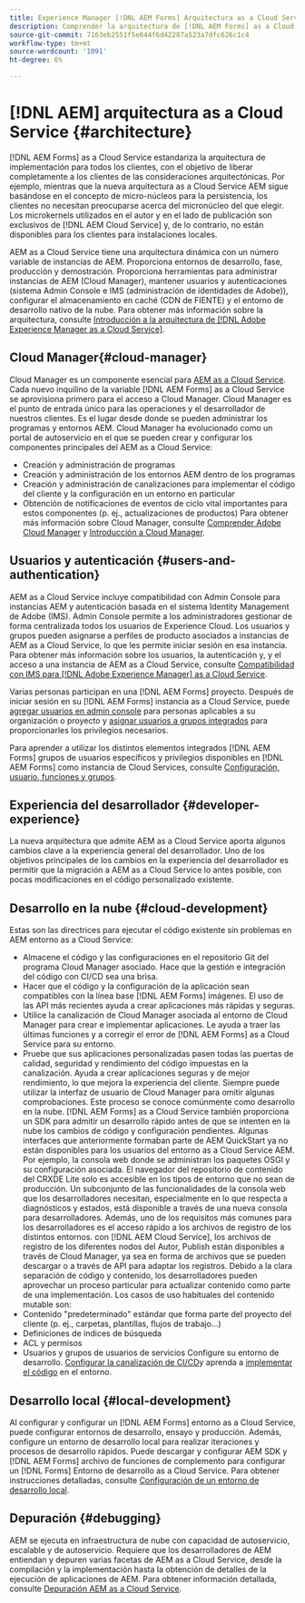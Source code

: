 ```yaml
---
title: Experience Manager [!DNL AEM Forms] Arquitectura as a Cloud Service
description: Comprender la arquitectura de [!DNL AEM Forms] as a Cloud Service para conocer los aspectos de escalabilidad, resiliencia y rendimiento de la plataforma.
source-git-commit: 7163eb2551f5e644f6d42287a523a7dfc626c1c4
workflow-type: tm+mt
source-wordcount: '1091'
ht-degree: 6%

---
```



# [!DNL AEM] arquitectura as a Cloud Service {#architecture}

[!DNL AEM Forms] as a Cloud Service estandariza la arquitectura de implementación para todos los clientes, con el objetivo de liberar completamente a los clientes de las consideraciones arquitectónicas. Por ejemplo, mientras que la nueva arquitectura as a Cloud Service AEM sigue basándose en el concepto de micro-núcleos para la persistencia, los clientes no necesitan preocuparse acerca del micronúcleo del que elegir. Los microkernels utilizados en el autor y en el lado de publicación son exclusivos de [!DNL AEM Cloud Service] y, de lo contrario, no están disponibles para los clientes para instalaciones locales.

AEM as a Cloud Service tiene una arquitectura dinámica con un número variable de instancias de AEM. Proporciona entornos de desarrollo, fase, producción y demostración. Proporciona herramientas para administrar instancias de AEM (Cloud Manager), mantener usuarios y autenticaciones (sistema Admin Console e IMS (administración de identidades de Adobe)), configurar el almacenamiento en caché (CDN de FIENTE) y el entorno de desarrollo nativo de la nube. Para obtener más información sobre la arquitectura, consulte [Introducción a la arquitectura de [!DNL Adobe Experience Manager as a Cloud Service]](https://experienceleague.adobe.com/docs/experience-manager-cloud-service/core-concepts/architecture.html?lang=en).

## Cloud Manager{#cloud-manager}

Cloud Manager es un componente esencial para [AEM as a Cloud Service](https://experienceleague.adobe.com/docs/experience-manager-cloud-service/overview/introduction.html?lang=en). Cada nuevo inquilino de la variable [!DNL AEM Forms] as a Cloud Service se aprovisiona primero para el acceso a Cloud Manager. Cloud Manager es el punto de entrada único para las operaciones y el desarrollador de nuestros clientes. Es el lugar desde donde se pueden administrar los programas y entornos AEM. Cloud Manager ha evolucionado como un portal de autoservicio en el que se pueden crear y configurar los componentes principales del AEM as a Cloud Service:

* Creación y administración de programas
* Creación y administración de los entornos AEM dentro de los programas
* Creación y administración de canalizaciones para implementar el código del cliente y la configuración en un entorno en particular
* Obtención de notificaciones de eventos de ciclo vital importantes para estos componentes (p. ej., actualizaciones de productos) Para obtener más información sobre Cloud Manager, consulte [Comprender Adobe Cloud Manager](https://experienceleague.adobe.com/docs/experience-manager-learn/foundation/cloud-manager/understand-cloud-manager-for-aem.html) y [Introducción a Cloud Manager](https://experienceleague.adobe.com/docs/experience-manager-cloud-manager/using/introduction-to-cloud-manager.html?lang=es).

## Usuarios y autenticación {#users-and-authentication}

AEM as a Cloud Service incluye compatibilidad con Admin Console para instancias AEM y autenticación basada en el sistema Identity Management de Adobe (IMS). Admin Console permite a los administradores gestionar de forma centralizada todos los usuarios de Experience Cloud. Los usuarios y grupos pueden asignarse a perfiles de producto asociados a instancias de AEM as a Cloud Service, lo que les permite iniciar sesión en esa instancia. Para obtener más información sobre los usuarios, la autenticación y, y el acceso a una instancia de AEM as a Cloud Service, consulte [Compatibilidad con IMS para [!DNL Adobe Experience Manager] as a Cloud Service](https://experienceleague.adobe.com/docs/experience-manager-cloud-service/security/ims-support.html?lang=en#introduction).

Varias personas participan en una [!DNL AEM Forms] proyecto. Después de iniciar sesión en su [!DNL AEM Forms] instancia as a Cloud Service, puede [agregar usuarios en admin console](https://experienceleague.adobe.com/docs/experience-manager-cloud-service/security/ims-support.html?lang=es) para personas aplicables a su organización o proyecto y [asignar usuarios a grupos integrados](forms-groups-privileges-tasks.md) para proporcionarles los privilegios necesarios.

Para aprender a utilizar los distintos elementos integrados [!DNL AEM Forms] grupos de usuarios específicos y privilegios disponibles en [!DNL AEM Forms] como instancia de Cloud Services, consulte [Configuración, usuario, funciones y grupos](forms-groups-privileges-tasks.md).

## Experiencia del desarrollador {#developer-experience}

La nueva arquitectura que admite AEM as a Cloud Service aporta algunos cambios clave a la experiencia general del desarrollador. Uno de los objetivos principales de los cambios en la experiencia del desarrollador es permitir que la migración a AEM as a Cloud Service lo antes posible, con pocas modificaciones en el código personalizado existente.

## Desarrollo en la nube {#cloud-development}

Estas son las directrices para ejecutar el código existente sin problemas en AEM entorno as a Cloud Service:

* Almacene el código y las configuraciones en el repositorio Git del programa Cloud Manager asociado. Hace que la gestión e integración del código con CI/CD sea una brisa.
* Hacer que el código y la configuración de la aplicación sean compatibles con la línea base [!DNL AEM Forms] imágenes. El uso de las API más recientes ayuda a crear aplicaciones más rápidas y seguras.
* Utilice la canalización de Cloud Manager asociada al entorno de Cloud Manager para crear e implementar aplicaciones. Le ayuda a traer las últimas funciones y a corregir el error de [!DNL AEM Forms] as a Cloud Service para su entorno.
* Pruebe que sus aplicaciones personalizadas pasen todas las puertas de calidad, seguridad y rendimiento del código impuestas en la canalización. Ayuda a crear aplicaciones seguras y de mejor rendimiento, lo que mejora la experiencia del cliente. Siempre puede utilizar la interfaz de usuario de Cloud Manager para omitir algunas comprobaciones.
Este proceso se conoce comúnmente como desarrollo en la nube. [!DNL AEM Forms] as a Cloud Service también proporciona un SDK para admitir un desarrollo rápido antes de que se intenten en la nube los cambios de código y configuración pendientes.
Algunas interfaces que anteriormente formaban parte de AEM QuickStart ya no están disponibles para los usuarios del entorno as a Cloud Service AEM. Por ejemplo, la consola web donde se administran los paquetes OSGI y su configuración asociada. El navegador del repositorio de contenido del CRXDE Lite solo es accesible en los tipos de entorno que no sean de producción. Un subconjunto de las funcionalidades de la consola web que los desarrolladores necesitan, especialmente en lo que respecta a diagnósticos y estados, está disponible a través de una nueva consola para desarrolladores.
Además, uno de los requisitos más comunes para los desarrolladores es el acceso rápido a los archivos de registro de los distintos entornos. con [!DNL AEM Cloud Service], los archivos de registro de los diferentes nodos del Autor, Publish están disponibles a través de Cloud Manager, ya sea en forma de archivos que se pueden descargar o a través de API para adaptar los registros. Debido a la clara separación de código y contenido, los desarrolladores pueden aprovechar un proceso particular para actualizar contenido como parte de una implementación. Los casos de uso habituales del contenido mutable son:
* Contenido &quot;predeterminado&quot; estándar que forma parte del proyecto del cliente (p. ej., carpetas, plantillas, flujos de trabajo...)
* Definiciones de índices de búsqueda
* ACL y permisos
* Usuarios y grupos de usuarios de servicios
Configure su entorno de desarrollo. [Configurar la canalización de CI/CD](https://experienceleague.adobe.com/docs/experience-manager-cloud-manager/using/how-to-use/configuring-pipeline.html)y aprenda a [implementar el código](https://experienceleague.adobe.com/docs/experience-manager-cloud-manager/using/how-to-use/deploying-code.html) en el entorno.

## Desarrollo local {#local-development}

Al configurar y configurar un [!DNL AEM Forms] entorno as a Cloud Service, puede configurar entornos de desarrollo, ensayo y producción. Además, configure un entorno de desarrollo local para realizar iteraciones y procesos de desarrollo rápidos. Puede descargar y configurar AEM SDK y [!DNL AEM Forms] archivo de funciones de complemento para configurar un [!DNL Forms] Entorno de desarrollo as a Cloud Service.  Para obtener instrucciones detalladas, consulte [Configuración de un entorno de desarrollo local](setup-local-development-environment.md).

## Depuración {#debugging}

AEM se ejecuta en infraestructura de nube con capacidad de autoservicio, escalable y de autoservicio. Requiere que los desarrolladores de AEM entiendan y depuren varias facetas de AEM as a Cloud Service, desde la compilación y la implementación hasta la obtención de detalles de la ejecución de aplicaciones de AEM. Para obtener información detallada, consulte [Depuración AEM as a Cloud Service](https://experienceleague.adobe.com/docs/experience-manager-learn/cloud-service/debugging/debugging-aem-as-a-cloud-service/overview.html?lang=en).
